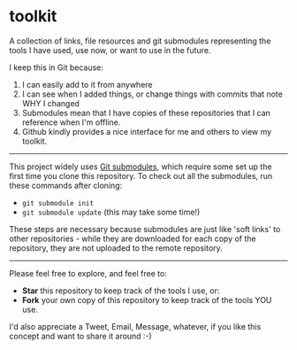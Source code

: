 toolkit
=======

A collection of links, file resources and git submodules representing the tools I have used, use now, or want to use in the future.

I keep this in Git because:

1. I can easily add to it from anywhere
2. I can see when I added things, or change things with commits that note WHY I changed
3. Submodules mean that I have copies of these repositories that I can reference when I'm offline.
4. Github kindly provides a nice interface for me and others to view my toolkit.

---

This project widely uses [Git submodules](http://git-scm.com/book/en/Git-Tools-Submodules), which require some set up the first time you clone this repository. To check out all the submodules, run these commands after cloning:

* `git submodule init`
* `git submodule update` (this may take some time!)

These steps are necessary because submodules are just like 'soft links' to other repositories - while they are downloaded for each copy of the repository, they are not uploaded to the remote repository.

---

Please feel free to explore, and feel free to:

* **Star** this repository to keep track of the tools I use, or:
* **Fork** your own copy of this repository to keep track of the tools YOU use.

I'd also appreciate a Tweet, Email, Message, whatever, if you like this concept and want to share it around :-)

